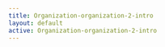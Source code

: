 ```yaml
---
title: Organization-organization-2-intro
layout: default
active: Organization-organization-2-intro
---
```


